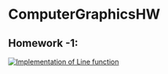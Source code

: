 # ComputerGraphicsHW
## Homework -1:
[![Implementation of Line function](https://img.youtube.com/vi/EmecpXmV4WA/0.jpg)](https://www.youtube.com/watch?v=EmecpXmV4WA)
